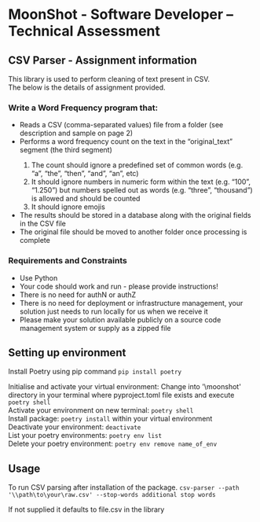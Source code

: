 # MoonShot - Software Developer – Technical Assessment

## CSV Parser - Assignment information
This library is used to perform cleaning of text present in CSV.  
The below is the details of assignment provided.  

### Write a Word Frequency program that:  
<ul>
  <li>
     Reads a CSV (comma-separated values) file from a folder (see description and sample on page 2)
  </li>  
  <li>
    Performs a word frequency count on the text in the “original_text” segment (the third segment)
  </li> 
  <ol>
        <li> The count should ignore a predefined set of common words (e.g. “a”,  “the”, “then”, “and”, “an”, etc)  </li>
        <li> It should ignore numbers in numeric form within the text (e.g. “100”, “1.250”) but numbers spelled out as words (e.g. “three”, “thousand”) is allowed and should be counted  </li>
        <li> It should ignore emojis </li> 
    </ol>
    <li>The results should be stored in a database along with the original fields in the CSV file
    </li> 
    <li>
    The original file should be moved to another folder once processing is complete  
    </li>  
</ul>  

### Requirements and Constraints
<ul>
    <li>Use Python</li>
    <li>Your code should work and run - please provide instructions!</li>
    <li>There is no need for authN or authZ</li>
    <li>There is no need for deployment or infrastructure management, your solution just needs to run locally for us when we receive it</li>
    <li>Please make your solution available publicly on a source code management system or supply as a zipped file</li>
</ul>

## Setting up environment 
Install Poetry using pip command `pip install poetry`

Initialise and activate your virtual environment: Change into '\moonshot' directory in your terminal where pyproject.toml file exists and execute  `poetry shell`  
Activate your environment on new terminal: `poetry shell`  
Install package: `poetry install` within your virtual environment  
Deactivate your environment: `deactivate`  
List your poetry environments: `poetry env list`  
Delete your poetry environment: `poetry env remove name_of_env`

## Usage 
To run CSV parsing after installation of the package. 
`csv-parser --path '\\path\to\your\raw.csv' --stop-words additional stop words` 

If not supplied it defaults to file.csv in the library

